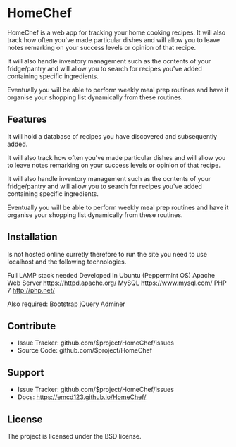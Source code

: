 HomeChef
========

HomeChef is a web app for tracking your home cooking recipes.
It will also track how often you've made particular dishes and will allow you to leave notes 
remarking on your success levels or opinion of that recipe.

It will also handle inventory management such as the ocntents of your fridge/pantry and will allow
you to search for recipes you've added containing specific ingredients.

Eventually you will be able to perform weekly meal prep routines and have it organise your shopping list dynamically 
from these routines.

Features
--------
It will hold a database of recipes you have discovered and subsequently added.

It will also track how often you've made particular dishes and will allow you to leave notes 
remarking on your success levels or opinion of that recipe.

It will also handle inventory management such as the ocntents of your fridge/pantry and will allow
you to search for recipes you've added containing specific ingredients.

Eventually you will be able to perform weekly meal prep routines and have it organise your shopping list dynamically 
from these routines.

Installation
------------

Is not hosted online curretly therefore to run the site you need to use localhost and the following technologies.


Full LAMP stack needed
Developed In Ubuntu (Peppermint OS)
Apache Web Server https://httpd.apache.org/
MySQL https://www.mysql.com/
PHP 7 http://php.net/

Also required:
  Bootstrap
  jQuery
  Adminer

Contribute
----------

- Issue Tracker: github.com/$project/HomeChef/issues
- Source Code: github.com/$project/HomeChef

Support
-------

- Issue Tracker: github.com/$project/HomeChef/issues
- Docs: https://emcd123.github.io/HomeChef/

License
-------

The project is licensed under the BSD license.
